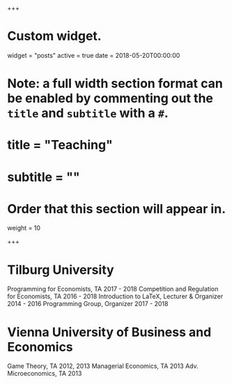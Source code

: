 +++
# Custom widget.
widget = "posts"
active = true
date = 2018-05-20T00:00:00

# Note: a full width section format can be enabled by commenting out the `title` and `subtitle` with a `#`.
# title = "Teaching"
# subtitle = ""

# Order that this section will appear in.
weight = 10

+++

# Tilburg University

Programming for Economists, TA 2017 - 2018
Competition and Regulation for Economists, TA 2016 - 2018
Introduction to LaTeX, Lecturer & Organizer 2014 - 2016
Programming Group, Organizer 2017 - 2018

# Vienna University of Business and Economics

Game Theory, TA 2012, 2013
Managerial Economics, TA 2013
Adv. Microeconomics, TA 2013
